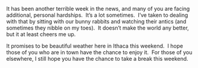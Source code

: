 ---
---

It has been another terrible week in the news, and many of you are facing
additional, personal hardships.  It’s a lot sometimes.  I’ve taken to dealing
with that by sitting with our bunny rabbits and watching their antics (and
sometimes they nibble on my toes).  It doesn’t make the world any better, but
it at least cheers me up.

It promises to be beautiful weather here in Ithaca this weekend.  I hope those
of you who are in town have the chance to enjoy it.  For those of you
elsewhere, I still hope you have the chance to take a break this weekend.
